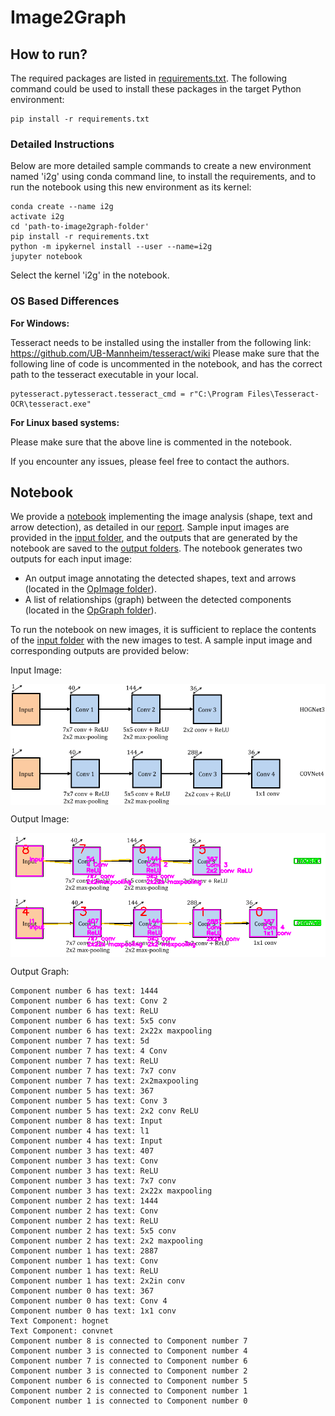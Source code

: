 # Image2Graph

## How to run?

The required packages are listed in [requirements.txt](requirements.txt). The following command could be used to install these packages in the target Python environment:

```
pip install -r requirements.txt
```

### Detailed Instructions

Below are more detailed sample commands to create a new environment named 'i2g' using conda command line, to install the requirements, and to run the notebook using this new environment as its kernel:

```
conda create --name i2g
activate i2g
cd 'path-to-image2graph-folder'
pip install -r requirements.txt
python -m ipykernel install --user --name=i2g
jupyter notebook
```

Select the kernel 'i2g' in the notebook.

### OS Based Differences

<b>For Windows:</b> 

Tesseract needs to be installed using the installer from the following link: https://github.com/UB-Mannheim/tesseract/wiki
Please make sure that the following line of code is uncommented in the notebook, and has the correct path to the tesseract executable in your local.

```
pytesseract.pytesseract.tesseract_cmd = r"C:\Program Files\Tesseract-OCR\tesseract.exe"
```

<b>For Linux based systems:</b> 

Please make sure that the above line is commented in the notebook.

If you encounter any issues, please feel free to contact the authors.

## Notebook

We provide a [notebook](FigAnalysis/ShapeExtraction/DemoScript.ipynb) implementing the image analysis (shape, text and arrow detection), as detailed in our [report](reports/milestone3/). Sample input images are provided in the [input folder](FigAnalysis/ShapeExtraction/Input/), and the outputs that are generated by the notebook are saved to the [output folders](FigAnalysis/ShapeExtraction/Output/). The notebook generates two outputs for each input image:

- An output image annotating the detected shapes, text and arrows (located in the [OpImage folder](FigAnalysis/ShapeExtraction/Output/OpImage)).
- A list of relationships (graph) between the detected components (located in the [OpGraph folder](FigAnalysis/ShapeExtraction/Output/OpGraph)).

To run the notebook on new images, it is sufficient to replace the contents of the [input folder](FigAnalysis/ShapeExtraction/Input/) with the new images to test. A sample input image and corresponding outputs are provided below:

Input Image:
<p align="center">
 <img align="center" width="700px" src="FigAnalysis/ShapeExtraction/Input/fig1502.05689-Figure2-1.png" alt="sampleinput1">
</p>

Output Image:
<p align="center">
 <img align="center" width="700px" src="FigAnalysis/ShapeExtraction/Output/OpImage/opfig1502.05689-Figure2-1.png" alt="sampleoutput1">
</p>

Output Graph:

```
Component number 6 has text: 1444  
Component number 6 has text: Conv 2  
Component number 6 has text: ReLU  
Component number 6 has text: 5x5 conv  
Component number 6 has text: 2x22x maxpooling  
Component number 7 has text: 5d 
Component number 7 has text: 4 Conv  
Component number 7 has text: ReLU  
Component number 7 has text: 7x7 conv  
Component number 7 has text: 2x2maxpooling 
Component number 5 has text: 367 
Component number 5 has text: Conv 3  
Component number 5 has text: 2x2 conv ReLU  
Component number 8 has text: Input  
Component number 4 has text: l1 
Component number 4 has text: Input  
Component number 3 has text: 407 
Component number 3 has text: Conv  
Component number 3 has text: ReLU  
Component number 3 has text: 7x7 conv  
Component number 3 has text: 2x22x maxpooling  
Component number 2 has text: 1444 
Component number 2 has text: Conv  
Component number 2 has text: ReLU  
Component number 2 has text: 5x5 conv  
Component number 2 has text: 2x2 maxpooling  
Component number 1 has text: 2887 
Component number 1 has text: Conv  
Component number 1 has text: ReLU  
Component number 1 has text: 2x2in conv  
Component number 0 has text: 367 
Component number 0 has text: Conv 4  
Component number 0 has text: 1x1 conv  
Text Component: hognet  
Text Component: convnet  
Component number 8 is connected to Component number 7 
Component number 3 is connected to Component number 4 
Component number 7 is connected to Component number 6 
Component number 3 is connected to Component number 2 
Component number 6 is connected to Component number 5 
Component number 2 is connected to Component number 1 
Component number 1 is connected to Component number 0
```
